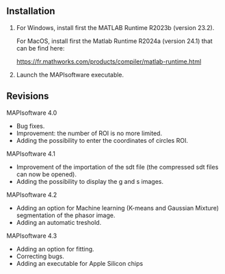 Installation
------------

1) For Windows, install first the MATLAB Runtime R2023b (version 23.2).
   
   For MacOS, install first the Matlab Runtime R2024a (version 24.1) that can be find here:

   https://fr.mathworks.com/products/compiler/matlab-runtime.html

2) Launch the MAPIsoftware executable.


Revisions
---------

MAPIsoftware 4.0
- Bug fixes.
- Improvement: the number of ROI is no more limited.
- Adding the possibility to enter the coordinates of circles ROI.

MAPIsoftware 4.1
- Improvement of the importation of the sdt file (the compressed sdt files can now be opened).
- Adding the possibility to display the g and s images.

MAPIsoftware 4.2
- Adding an option for Machine learning (K-means and Gaussian Mixture) segmentation of the phasor image.
- Adding an automatic treshold.

MAPIsoftware 4.3
- Adding an option for fitting.
- Correcting bugs.
- Adding an executable for Apple Silicon chips
